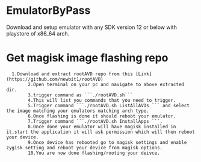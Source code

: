 # EmulatorByPass
Download and setup emulator with any SDK version 12 or below with playstore of x86_64 arch.
# Get magisk image flashing repo 
      1.Download and extract rootAVD repo from this [Link](https://github.com/newbit1/rootAVD)
			2.Open terminal on your pc and navigate to above extracted dir.
			3.trigger command as ```./rootAVD.sh```
			4.This will list you commands that you need to trigger.
			5.Trigger command ```./rootAVD.sh ListAllAVDs ``` and select the image matching your emulators matching arch type.
			6.Once flashing is done it should reboot your emulator.
			7.Trigger command ```./rootAVD.sh InstallApps ```.
			8.Once done your emulator will have magisk installed in it,start the application it will ask permission which will then reboot your device.
			9.Once device has rebooted go to magisk settings and enable zygisk setting and reboot your device from magisk options.
			10.You are now done flashing/rooting your deivce.
